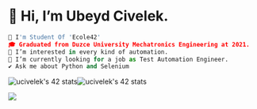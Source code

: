 
# 👋 Hi, I’m Ubeyd Civelek. #

  
  
  
  
  
  
```python 
🚀 I'm Student Of 'Ecole42'
🎓 Graduated from Duzce University Mechatronics Engineering at 2021. 
👀 I’m interested in every kind of automation.
🌱 I’m currently looking for a job as Test Automation Engineer.
✔️ Ask me about Python and Selenium
```

![ucivelek's 42 stats](https://badge42.vercel.app/api/v2/cl3jzey0g007809l6uwenimnx/stats?cursusId=21&coalitionId=undefined)![ucivelek's 42 stats](https://badge42.vercel.app/api/v2/cl3jzey0g007809l6uwenimnx/stats?cursusId=9&coalitionId=undefined)


<img src="https://user-images.githubusercontent.com/106076072/176109416-ce17eb6c-ddc3-470b-89ea-ca63e2a76758.svg">
 
 
